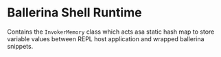 # Ballerina Shell Runtime

Contains the `InvokerMemory` class which acts asa static hash map to store variable values between REPL host application
and wrapped ballerina snippets.
